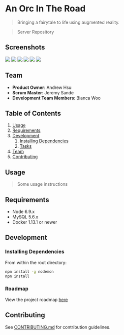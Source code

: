 # An Orc In The Road

> Bringing a fairytale to life using augmented reality.

> Server Repository

## Screenshots
![](http://imgur.com/ActwbId)
![](http://imgur.com/NGO7hWo)
![](http://imgur.com/ppXldM5)
![](http://imgur.com/BtBpVC8)
![](http://imgur.com/pl93Hlh)
![](http://imgur.com/6JZzMBx)


## Team

  - __Product Owner__: Andrew Hsu
  - __Scrum Master__: Jeremy Sande
  - __Development Team Members__: Bianca Woo

## Table of Contents

1. [Usage](#Usage)
1. [Requirements](#requirements)
1. [Development](#development)
    1. [Installing Dependencies](#installing-dependencies)
    1. [Tasks](#tasks)
1. [Team](#team)
1. [Contributing](#contributing)

## Usage

> Some usage instructions

## Requirements

- Node 6.9.x
- MySQL 5.6.x
- Docker 1.13.1 or newer

## Development

### Installing Dependencies

From within the root directory:

```sh
npm install -g nodemon
npm install
```

### Roadmap

View the project roadmap [here](https://github.com/OriginalOrcs/AnOrcInTheRoad-server/issues)


## Contributing

See [CONTRIBUTING.md](CONTRIBUTING.md) for contribution guidelines.
